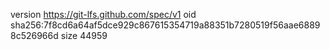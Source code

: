 version https://git-lfs.github.com/spec/v1
oid sha256:7f8cd6a64af5dce929c867615354719a88351b7280519f56aae68898c526966d
size 44959
